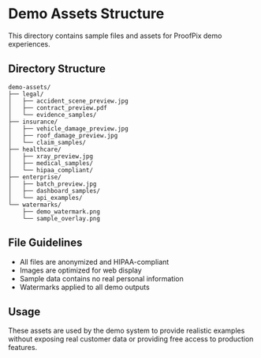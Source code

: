 # Demo Assets Structure

This directory contains sample files and assets for ProofPix demo experiences.

## Directory Structure

```
demo-assets/
├── legal/
│   ├── accident_scene_preview.jpg
│   ├── contract_preview.pdf
│   └── evidence_samples/
├── insurance/
│   ├── vehicle_damage_preview.jpg
│   ├── roof_damage_preview.jpg
│   └── claim_samples/
├── healthcare/
│   ├── xray_preview.jpg
│   ├── medical_samples/
│   └── hipaa_compliant/
├── enterprise/
│   ├── batch_preview.jpg
│   ├── dashboard_samples/
│   └── api_examples/
└── watermarks/
    ├── demo_watermark.png
    └── sample_overlay.png
```

## File Guidelines

- All files are anonymized and HIPAA-compliant
- Images are optimized for web display
- Sample data contains no real personal information
- Watermarks applied to all demo outputs

## Usage

These assets are used by the demo system to provide realistic examples without exposing real customer data or providing free access to production features. 